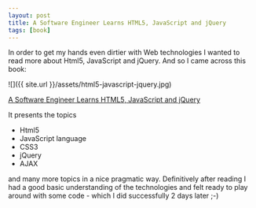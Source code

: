 ```yaml
---
layout: post
title: A Software Engineer Learns HTML5, JavaScript and jQuery
tags: [book]
---
```


In order to get my hands even dirtier with Web technologies I wanted to read more about Html5, JavaScript and jQuery.
And so I came across this book:

![]({{ site.url }}/assets/html5-javascript-jquery.jpg)

[A Software Engineer Learns HTML5, JavaScript and jQuery](https://www.amazon.com/Software-Engineer-Learns-JavaScript-jQuery/dp/1493692615/ref=sr_1_4?ie=UTF8&qid=1493896240&sr=8-4&keywords=jquery)
<!--more-->
It presents the topics

- Html5
- JavaScript language
- CSS3
- jQuery
- AJAX
 
and many more topics in a nice pragmatic way. Definitively after reading I had a good basic understanding of 
the technologies and felt ready to play around with some code - which I did successfully 2 days later ;-)